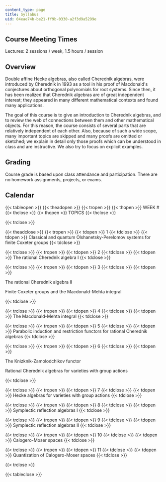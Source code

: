 ```yaml
---
content_type: page
title: Syllabus
uid: 04eae74b-be21-ff9b-0330-a2f3d9a5299e
---
```


Course Meeting Times
--------------------

Lectures: 2 sessions / week, 1.5 hours / session

Overview
--------

Double affine Hecke algebras, also called Cherednik algebras, were introduced by Cherednik in 1993 as a tool in his proof of Macdonald's conjectures about orthogonal polynomials for root systems. Since then, it has been realized that Cherednik algebras are of great independent interest; they appeared in many different mathematical contexts and found many applications.

The goal of this course is to give an introduction to Cherednik algebras, and to review the web of connections between them and other mathematical objects. For this reason, the course consists of several parts that are relatively independent of each other. Also, because of such a wide scope, many important topics are skipped and many proofs are omitted or sketched; we explain in detail only those proofs which can be understood in class and are instructive. We also try to focus on explicit examples.

Grading
-------

Course grade is based upon class attendance and participation. There are no homework assignments, projects, or exams.

Calendar
--------

{{< tableopen >}}
{{< theadopen >}}
{{< tropen >}}
{{< thopen >}}
WEEK #
{{< thclose >}}
{{< thopen >}}
TOPICS
{{< thclose >}}

{{< trclose >}}

{{< theadclose >}}
{{< tropen >}}
{{< tdopen >}}
1
{{< tdclose >}}
{{< tdopen >}}
Classical and quantum Olshanetsky-Perelomov systems for finite Coxeter groups
{{< tdclose >}}

{{< trclose >}}
{{< tropen >}}
{{< tdopen >}}
2
{{< tdclose >}}
{{< tdopen >}}
The rational Cherednik algebra I
{{< tdclose >}}

{{< trclose >}}
{{< tropen >}}
{{< tdopen >}}
3
{{< tdclose >}}
{{< tdopen >}}


The rational Cherednik algebra II

Finite Coxeter groups and the Macdonald-Mehta integral


{{< tdclose >}}

{{< trclose >}}
{{< tropen >}}
{{< tdopen >}}
4
{{< tdclose >}}
{{< tdopen >}}
The Macdonald-Mehta integral
{{< tdclose >}}

{{< trclose >}}
{{< tropen >}}
{{< tdopen >}}
5
{{< tdclose >}}
{{< tdopen >}}
Parabolic induction and restriction functors for rational Cherednik algebras
{{< tdclose >}}

{{< trclose >}}
{{< tropen >}}
{{< tdopen >}}
6
{{< tdclose >}}
{{< tdopen >}}


The Knizknik-Zamolodchikov functor

Rational Cherednik algebras for varieties with group actions


{{< tdclose >}}

{{< trclose >}}
{{< tropen >}}
{{< tdopen >}}
7
{{< tdclose >}}
{{< tdopen >}}
Hecke algebras for varieties with group actions
{{< tdclose >}}

{{< trclose >}}
{{< tropen >}}
{{< tdopen >}}
8
{{< tdclose >}}
{{< tdopen >}}
Symplectic reflection algebras I
{{< tdclose >}}

{{< trclose >}}
{{< tropen >}}
{{< tdopen >}}
9
{{< tdclose >}}
{{< tdopen >}}
Symplectic reflection algebras II
{{< tdclose >}}

{{< trclose >}}
{{< tropen >}}
{{< tdopen >}}
10
{{< tdclose >}}
{{< tdopen >}}
Calogero-Moser spaces
{{< tdclose >}}

{{< trclose >}}
{{< tropen >}}
{{< tdopen >}}
11
{{< tdclose >}}
{{< tdopen >}}
Quantization of Calogero-Moser spaces
{{< tdclose >}}

{{< trclose >}}

{{< tableclose >}}